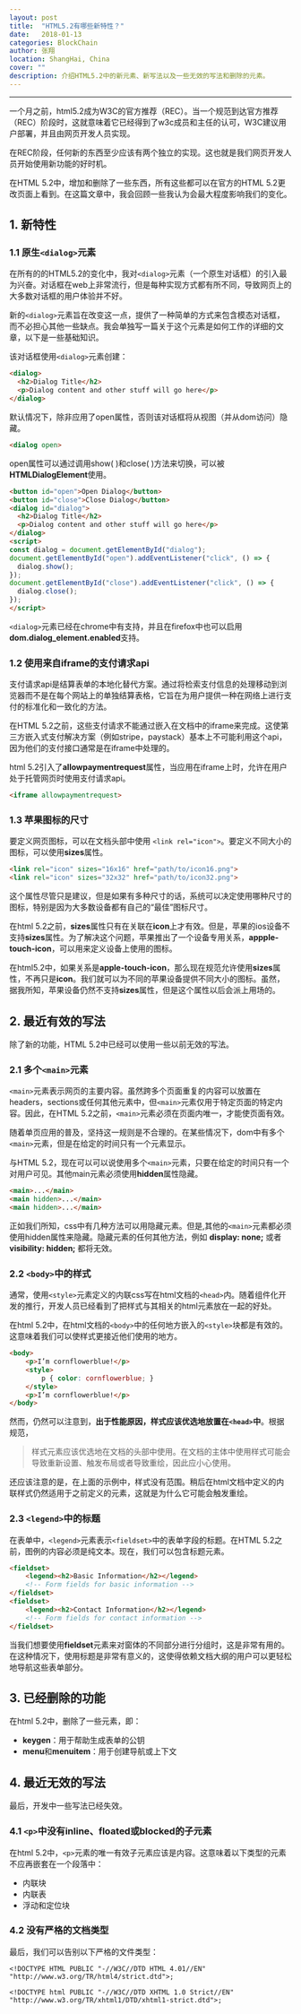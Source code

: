 ```yaml
---
layout: post
title:  "HTML5.2有哪些新特性？"
date:   2018-01-13
categories: BlockChain
author: 张翔
location: ShangHai, China
cover: ""
description: 介绍HTML5.2中的新元素、新写法以及一些无效的写法和删除的元素。
---
```

---
一个月之前，html5.2成为W3C的官方推荐（REC）。当一个规范到达官方推荐（REC）阶段时，这就意味着它已经得到了w3c成员和主任的认可，W3C建议用户部署，并且由网页开发人员实现。

在REC阶段，任何新的东西至少应该有两个独立的实现。这也就是我们网页开发人员开始使用新功能的好时机。

在HTML 5.2中，增加和删除了一些东西，所有这些都可以在官方的HTML 5.2更改页面上看到。在这篇文章中，我会回顾一些我认为会最大程度影响我们的变化。

## 1. 新特性

### 1.1 原生`<dialog>`元素

在所有的的HTML5.2的变化中，我对`<dialog>`元素（一个原生对话框）的引入最为兴奋。对话框在web上非常流行，但是每种实现方式都有所不同，导致网页上的大多数对话框的用户体验并不好。

新的`<dialog>`元素旨在改变这一点，提供了一种简单的方式来包含模态对话框，而不必担心其他一些缺点。我会单独写一篇关于这个元素是如何工作的详细的文章，以下是一些基础知识。

该对话框使用`<dialog>`元素创建：

```html
<dialog>  
  <h2>Dialog Title</h2>
  <p>Dialog content and other stuff will go here</p>
</dialog>  
```

默认情况下，除非应用了open属性，否则该对话框将从视图（并从dom访问）隐藏。

```html
<dialog open>
```

open属性可以通过调用show( )和close( )方法来切换，可以被**HTMLDialogElement**使用。

```html
<button id="open">Open Dialog</button>  
<button id="close">Close Dialog</button>
<dialog id="dialog">  
  <h2>Dialog Title</h2>
  <p>Dialog content and other stuff will go here</p>
</dialog>
<script>  
const dialog = document.getElementById("dialog");
document.getElementById("open").addEventListener("click", () => {  
  dialog.show();
});
document.getElementById("close").addEventListener("click", () => {  
  dialog.close();
});
</script>  
```

`<dialog>`元素已经在chrome中有支持，并且在firefox中也可以启用**dom.dialog_element.enabled**支持。


### 1.2 使用来自iframe的支付请求api

支付请求api是结算表单的本地化替代方案。通过将检索支付信息的处理移动到浏览器而不是在每个网站上的单独结算表格，它旨在为用户提供一种在网络上进行支付的标准化和一致化的方法。

在HTML 5.2之前，这些支付请求不能通过嵌入在文档中的iframe来完成。这使第三方嵌入式支付解决方案（例如stripe，paystack）基本上不可能利用这个api，因为他们的支付接口通常是在iframe中处理的。

html 5.2引入了**allowpaymentrequest**属性，当应用在iframe上时，允许在用户处于托管网页时使用支付请求api。

```html
<iframe allowpaymentrequest>
```

### 1.3 苹果图标的尺寸

要定义网页图标，可以在文档头部中使用 `<link rel="icon">`。要定义不同大小的图标，可以使用**sizes**属性。

```html
<link rel="icon" sizes="16x16" href="path/to/icon16.png">
<link rel="icon" sizes="32x32" href="path/to/icon32.png">
```

这个属性尽管只是建议，但是如果有多种尺寸的话，系统可以决定使用哪种尺寸的图标，特别是因为大多数设备都有自己的“最佳”图标尺寸。

在html 5.2之前，**sizes**属性只有在关联在**icon**上才有效。但是，苹果的ios设备不支持**sizes**属性。为了解决这个问题，苹果推出了一个设备专用关系，**appple-touch-icon**，可以用来定义设备上使用的图标。

在html5.2中，如果关系是**apple-touch-icon**，那么现在规范允许使用**sizes**属性，不再只是**icon**。我们就可以为不同的苹果设备提供不同大小的图标。虽然，据我所知，苹果设备仍然不支持**sizes**属性，但是这个属性以后会派上用场的。

## 2. 最近有效的写法

除了新的功能，HTML 5.2中已经可以使用一些以前无效的写法。

### 2.1 多个`<main>`元素

`<main>`元素表示网页的主要内容。虽然跨多个页面重复的内容可以放置在headers，sections或任何其他元素中，但`<main>`元素仅用于特定页面的特定内容。因此，在HTML 5.2之前，`<main>`元素必须在页面内唯一，才能使页面有效。

随着单页应用的普及，坚持这一规则是不合理的。在某些情况下，dom中有多个`<main>`元素，但是在给定的时间只有一个元素显示。

与HTML 5.2，现在可以可以说使用多个`<main>`元素，只要在给定的时间只有一个对用户可见。其他main元素必须使用**hidden**属性隐藏。

```html
<main>...</main>
<main hidden>...</main>
<main hidden>...</main>
```

正如我们所知，css中有几种方法可以用隐藏元素。但是,其他的`<main>`元素都必须使用hidden属性来隐藏。隐藏元素的任何其他方法，例如 **display: none;** 或者 **visibility: hidden;** 都将无效。

### 2.2 `<body>`中的样式

通常，使用`<style>`元素定义的内联css写在html文档的`<head>`内。随着组件化开发的推行，开发人员已经看到了把样式与其相关的html元素放在一起的好处。

在html 5.2中，在html文档的`<body>`中的任何地方嵌入的`<style>`块都是有效的。这意味着我们可以使样式更接近他们使用的地方。

```html
<body>  
    <p>I’m cornflowerblue!</p>
    <style>
        p { color: cornflowerblue; }
    </style>
    <p>I’m cornflowerblue!</p>
</body>  
```

然而，仍然可以注意到，**出于性能原因，样式应该优选地放置在`<head>`中**。根据规范，

> 样式元素应该优选地在文档的头部中使用。在文档的主体中使用样式可能会导致重新设置、触发布局或者导致重绘，因此应小心使用。

还应该注意的是，在上面的示例中，样式没有范围。稍后在html文档中定义的内联样式仍然适用于之前定义的元素，这就是为什么它可能会触发重绘。

### 2.3 `<legend>`中的标题

在表单中，`<legend>`元素表示`<fieldset>`中的表单字段的标题。在HTML 5.2之前，图例的内容必须是纯文本。现在，我们可以包含标题元素。

```html
<fieldset>  
    <legend><h2>Basic Information</h2></legend>
    <!-- Form fields for basic information -->
</fieldset>  
<fieldset>  
    <legend><h2>Contact Information</h2></legend>
    <!-- Form fields for contact information -->
</fieldset>  
```

当我们想要使用**fieldset**元素来对窗体的不同部分进行分组时，这是非常有用的。在这种情况下，使用标题是非常有意义的，这使得依赖文档大纲的用户可以更轻松地导航这些表单部分。

## 3. 已经删除的功能

在html 5.2中，删除了一些元素，即：

* **keygen**：用于帮助生成表单的公钥
* **menu**和**menuitem**：用于创建导航或上下文


## 4. 最近无效的写法

最后，开发中一些写法已经失效。

### 4.1 `<p>`中没有inline、floated或blocked的子元素

在html 5.2中，`<p>`元素的唯一有效子元素应该是内容。这意味着以下类型的元素不应再嵌套在一个段落中：

* 内联块
* 内联表
* 浮动和定位块

### 4.2 没有严格的文档类型

最后，我们可以告别以下严格的文件类型：
```
<!DOCTYPE HTML PUBLIC "-//W3C//DTD HTML 4.01//EN" "http://www.w3.org/TR/html4/strict.dtd">;
```
```
<!DOCTYPE html PUBLIC "-//W3C//DTD XHTML 1.0 Strict//EN" "http://www.w3.org/TR/xhtml1/DTD/xhtml1-strict.dtd">;
```